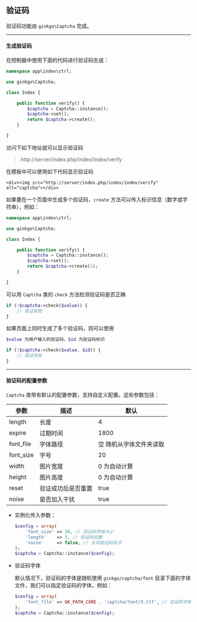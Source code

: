 ## 验证码

验证码功能由 `ginkgo\Captcha` 完成。

----------

#### 生成验证码

在控制器中使用下面的代码进行验证码生成：

``` php
namespace app\index\ctrl;

use ginkgo\Captcha;

class Index {

	public function verify() {
        $captcha = Captcha::instance();
        $captcha->set();
        return $captcha->create();
    }

}
```

访问下如下地址就可以显示验证码

> http://server/index.php/index/index/verify

在模板中可以使用如下代码显示验证码

``` markup
<div><img src="http://server/index.php/index/index/verify" alt="captcha"></div>
```

如果要在一个页面中生成多个验证码，`create` 方法可以传入标识信息（数字或字符串），例如：

``` php
namespace app\index\ctrl;

use ginkgo\Captcha;

class Index {

	public function verify() {
        $captcha = Captcha::instance();
        $captcha->set();
        return $captcha->create(1);
    }

}
```

可以用 `Captcha` 类的 `check` 方法检测验证码是否正确

``` php
if (!$captcha->check($value)) {
    // 验证失败
}
```

如果页面上同时生成了多个验证码，则可以使用

``` php
$value 为用户输入的验证码，$id 为验证码标识

if (!$captcha->check($value, $id)) {
    // 验证失败
}
```

----------

#### 验证码的配置参数

`Captcha` 类带有默认的配置参数，支持自定义配置。这些参数包括：

| 参数 | 描述 | 默认 |
| - | - | - |
| length | 长度 | 4 |
| expire | 过期时间 | 1800 |
| font_file | 字体路径 | 空 随机从字体文件夹读取 |
| font_size | 字号 | 20 |
| width | 图片宽度 | 0 为自动计算 |
| height | 图片高度 | 0 为自动计算 |
| reset | 验证成功后是否重置 | true |
| noise | 是否加入干扰 | true |

* 实例化传入参数：

    ``` php
    $config = array(
        'font_size' => 30, // 验证码字体大小
        'length'    => 3, // 验证码位数
        'noise'     => false, // 关闭验证码杂点
    );
    $captcha = Captcha::instance($config);
    ```

* 验证码字体

    默认情况下，验证码的字体是随机使用 `ginkgo/captcha/font` 目录下面的字体文件，我们可以指定验证码的字体，例如：

    ``` php
    $config = array(
        'font_file' => GK_PATH_CORE . 'captcha/font/5.ttf', // 验证码字体路径
    );
    $captcha = Captcha::instance($config);
    ```

